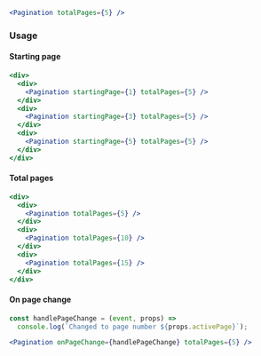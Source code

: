 ```jsx
<Pagination totalPages={5} />
```

### Usage

#### Starting page

```jsx
<div>
  <div>
    <Pagination startingPage={1} totalPages={5} />
  </div>
  <div>
    <Pagination startingPage={3} totalPages={5} />
  </div>
  <div>
    <Pagination startingPage={5} totalPages={5} />
  </div>
</div>
```

#### Total pages

```jsx
<div>
  <div>
    <Pagination totalPages={5} />
  </div>
  <div>
    <Pagination totalPages={10} />
  </div>
  <div>
    <Pagination totalPages={15} />
  </div>
</div>
```

#### On page change

```jsx
const handlePageChange = (event, props) =>
  console.log(`Changed to page number ${props.activePage}`);

<Pagination onPageChange={handlePageChange} totalPages={5} />
```
